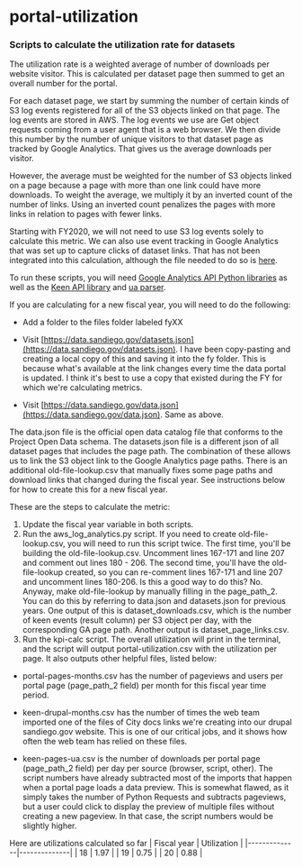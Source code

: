 # portal-utilization
### Scripts to calculate the utilization rate for datasets

The utilization rate is a weighted average of number of downloads per website visitor. This is calculated per dataset page then summed to get an overall number for the portal.

For each dataset page, we start by summing the number of certain kinds of S3 log events registered for all of the S3 objects linked on that page. The log events are stored in AWS. The log events we use are Get object requests coming from a user agent that is a web browser. We then divide this number by the number of unique visitors to that dataset page as tracked by Google Analytics. That gives us the average downloads per visitor. 

However, the average must be weighted for the number of S3 objects linked on a page because a page with more than one link could have more downloads. To weight the average, we multiply it by an inverted count of the number of links. Using an inverted count penalizes the pages with more links in relation to pages with fewer links.

Starting with FY2020, we will not need to use S3 log events solely to calculate this metric. We can also use event tracking in Google Analytics that was set up to capture clicks of dataset links. That has not been integrated into this calculation, although the file needed to do so is [here](http://seshat.datasd.org.s3.amazonaws.com/web_analytics/portal_events_datasd.csv).

To run these scripts, you will need [Google Analytics API Python libraries](https://developers.google.com/analytics/devguides/reporting/core/v4/quickstart/service-py) as well as the [Keen API library](https://keen.io/docs/api/) and [ua parser](https://github.com/ua-parser/uap-python).

If you are calculating for a new fiscal year, you will need to do the following:

- Add a folder to the files folder labeled fyXX

- Visit [https://data.sandiego.gov/datasets.json](https://data.sandiego.gov/datasets.json). I have been copy-pasting and creating a local copy of this and saving it into the fy folder. This is because what's available at the link changes every time the data portal is updated. I think it's best to use a copy that existed during the FY for which we're calculating metrics.

- Visit [https://data.sandiego.gov/data.json](https://data.sandiego.gov/data.json). Same as above.

The data.json file is the official open data catalog file that conforms to the Project Open Data schema. The datasets.json file is a different json of all dataset pages that includes the page path. The combination of these allows us to link the S3 object link to the Google Analytics page paths. There is an additional old-file-lookup.csv that manually fixes some page paths and download links that changed during the fiscal year. See instructions below for how to create this for a new fiscal year.

These are the steps to calculate the metric:
1. Update the fiscal year variable in both scripts.
2. Run the aws_log_analytics.py script. If you need to create old-file-lookup.csv, you will need to run this script twice. The first time, you'll be building the old-file-lookup.csv. Uncomment lines 167-171 and line 207 and comment out lines 180 - 206. The second time, you'll have the old-file-lookup created, so you can re-comment lines 167-171 and line 207 and uncomment lines 180-206. Is this a good way to do this? No. Anyway, make old-file-lookup by manually filling in the page_path_2. You can do this by referring to data.json and datasets.json for previous years. One output of this is dataset_downloads.csv, which is the number of keen events (result column) per S3 object per day, with the corresponding GA page path. Another output is dataset_page_links.csv.
3. Run the kpi-calc script. The overall utilization will print in the terminal, and the script will output portal-utilization.csv with the utilization per page. It also outputs other helpful files, listed below:

- portal-pages-months.csv has the number of pageviews and users per portal page (page_path_2 field) per month for this fiscal year time period.
	
- keen-drupal-months.csv has the number of times the web team imported one of the files of City docs links we're creating into our drupal sandiego.gov website. This is one of our critical jobs, and it shows how often the web team has relied on these files.

- keen-pages-ua.csv is the number of downloads per portal page (page_path_2 field) per day per source (browser, script, other). The script numbers have already subtracted most of the imports that happen when a portal page loads a data preview. This is somewhat flawed, as it simply takes the number of Python Requests and subtracts pageviews, but a user could click to display the preview of multiple files without creating a new pageview. In that case, the script numbers would be slightly higher.

Here are utilizations calculated so far
| Fiscal year  |  Utilization |
|--------------|--------------|
| 18 | 1.97 |
| 19 | 0.75 |
| 20 | 0.88 |
